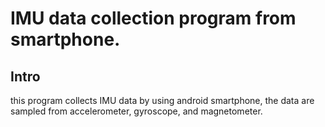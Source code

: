# IMU data collection program from smartphone.

## Intro
this program collects IMU data by using android smartphone, the data are sampled from accelerometer, gyroscope, and magnetometer.
